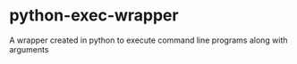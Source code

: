 # python-exec-wrapper
A wrapper created in python to execute command line programs along with arguments

